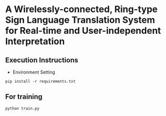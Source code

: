 # A Wirelessly-connected, Ring-type Sign Language Translation System for Real-time and User-independent Interpretation  

## Execution Instructions
- Environment Setting

```
pip install -r requirements.txt

```
  
## For training
```
python train.py
```

